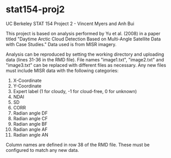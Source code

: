 # stat154-proj2
UC Berkeley STAT 154 Project 2 - Vincent Myers and Anh Bui

This project is based on analysis performed by Yu et al. (2008) in a paper titled 
"Daytime Arctic Cloud Detection Based on Multi-Angle Satellite Data with Case Studies."
Data used is from MISR imagery.

Analysis can be reproduced by setting the working directory and uploading data (lines 
31-36 in the RMD file). File names "image1.txt", "image2.txt" and "image3.txt" can be
replaced with different files as necessary. Any new files must include MISR data with
the following categories:
1. X-Coordinate
2. Y-Coordinate
3. Expert label (1 for cloudy, -1 for cloud-free, 0 for unknown)
4. NDAI
5. SD
6. CORR
7. Radian angle DF
8. Radian angle CF
9. Radian angle BF
10. Radian angle AF
11. Radian angle AN

Column names are defined in row 38 of the RMD file. These must be configured to match
any new data.
